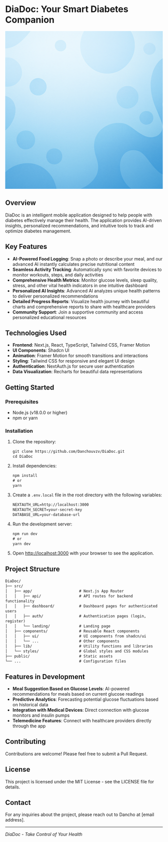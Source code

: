 # DiaDoc: Your Smart Diabetes Companion

![DiaDoc Logo](/public/medical-diabetes-bg.png)

## Overview

DiaDoc is an intelligent mobile application designed to help people with diabetes effectively manage their health. The application provides AI-driven insights, personalized recommendations, and intuitive tools to track and optimize diabetes management.

## Key Features

- **AI-Powered Food Logging**: Snap a photo or describe your meal, and our advanced AI instantly calculates precise nutritional content
- **Seamless Activity Tracking**: Automatically sync with favorite devices to monitor workouts, steps, and daily activities
- **Comprehensive Health Metrics**: Monitor glucose levels, sleep quality, stress, and other vital health indicators in one intuitive dashboard
- **Personalized AI Insights**: Advanced AI analyzes unique health patterns to deliver personalized recommendations
- **Detailed Progress Reports**: Visualize health journey with beautiful charts and comprehensive reports to share with healthcare providers
- **Community Support**: Join a supportive community and access personalized educational resources

## Technologies Used

- **Frontend**: Next.js, React, TypeScript, Tailwind CSS, Framer Motion
- **UI Components**: Shadcn UI
- **Animation**: Framer Motion for smooth transitions and interactions
- **Styling**: Tailwind CSS for responsive and elegant UI design
- **Authentication**: NextAuth.js for secure user authentication
- **Data Visualization**: Recharts for beautiful data representations

## Getting Started

### Prerequisites

- Node.js (v18.0.0 or higher)
- npm or yarn

### Installation

1. Clone the repository:
   ```
   git clone https://github.com/Danchouvzv/DiaDoc.git
   cd DiaDoc
   ```

2. Install dependencies:
   ```
   npm install
   # or
   yarn
   ```

3. Create a `.env.local` file in the root directory with the following variables:
   ```
   NEXTAUTH_URL=http://localhost:3000
   NEXTAUTH_SECRET=your-secret-key
   DATABASE_URL=your-database-url
   ```

4. Run the development server:
   ```
   npm run dev
   # or
   yarn dev
   ```

5. Open [http://localhost:3000](http://localhost:3000) with your browser to see the application.

## Project Structure

```
DiaDoc/
├── src/
│   ├── app/                     # Next.js App Router
│   │   ├── api/                 # API routes for backend functionality
│   │   ├── dashboard/           # Dashboard pages for authenticated users
│   │   ├── auth/                # Authentication pages (login, register)
│   │   └── landing/             # Landing page
│   ├── components/              # Reusable React components
│   │   ├── ui/                  # UI components from shadcn/ui
│   │   └── ...                  # Other components
│   ├── lib/                     # Utility functions and libraries
│   └── styles/                  # Global styles and CSS modules
├── public/                      # Static assets
└── ...                          # Configuration files
```

## Features in Development

- **Meal Suggestion Based on Glucose Levels**: AI-powered recommendations for meals based on current glucose readings
- **Predictive Analytics**: Forecasting potential glucose fluctuations based on historical data
- **Integration with Medical Devices**: Direct connection with glucose monitors and insulin pumps
- **Telemedicine Features**: Connect with healthcare providers directly through the app

## Contributing

Contributions are welcome! Please feel free to submit a Pull Request.

## License

This project is licensed under the MIT License - see the LICENSE file for details.

## Contact

For any inquiries about the project, please reach out to Dancho at [email address].

---

*DiaDoc - Take Control of Your Health*
